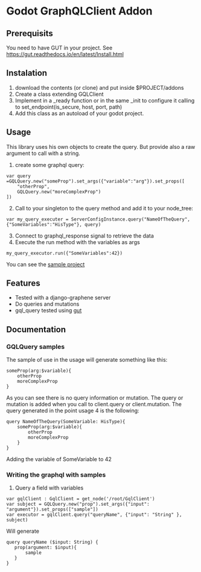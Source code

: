 # Godot GraphQLClient Addon

## Prerequisits
You need to have GUT in your project. 
See https://gut.readthedocs.io/en/latest/Install.html

## Instalation
1. download the contents (or clone) and put inside $PROJECT/addons
2. Create a class extending GQLClient
3. Implement in a _ready function or in the same _init to configure it calling to set_endpoint(is_secure, host, port, path)
4. Add this class as an autoload of your godot project.

## Usage
This library uses his own objects to create the query. But provide also a raw argument to call with a string.

1. create some graphql query:
```
var query =GQLQuery.new("someProp").set_args({"variable":"arg"}).set_props([
	"otherProp",
	GQLQuery.new("moreComplexProp")
])
```

2. Call to your singleton to the query method and add it to your node_tree:
```
var my_query_executer = ServerConfigInstance.query("NameOfTheQuery", {"SomeVariables":"HisType"}, query)
```

3. Connect to graphql_response signal to retrieve the data
4. Execute the run method with the variables as args
```
my_query_executor.run({"SomeVariables":42})
```

You can see the [sample project](https://github.com/Dracks/godot-gql-test)

## Features
* Tested with a django-graphene server
* Do queries and mutations
* gql_query tested using [gut](https://github.com/bitwes/Gut)


## Documentation
### GQLQuery samples
The sample of use in the usage will generate something like this:
```
someProp(arg:$variable){
	otherProp
	moreComplexProp
}
```

As you can see there is no query information or mutation. The query or mutation is added when you call to client.query or client.mutation. The query generated in the point usage 4 is the following:
```
query NameOfTheQuery(SomeVariable: HisType){
	someProp(arg:$variable){
		otherProp
		moreComplexProp
	}
}
```
Adding the variable of SomeVariable to 42

### Writing the graphql with samples
1. Query a field with variables
```gdscript
var gqlClient : GqlClient = get_node('/root/GqlClient')
var subject = GQLQuery.new("prop").set_args({"input": "argument"}).set_props(["sample"])
var executor = gqlClient.query("queryName", {"input": "String" }, subject)
```

Will generate
```Gql
query queryName ($input: String) {
   prop(argument: $input){
	   sample
   }
}
```
